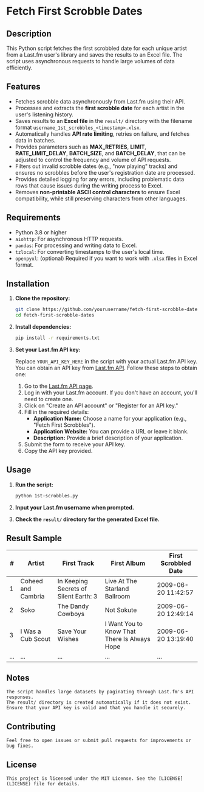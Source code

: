 # Fetch First Scrobble Dates

## Description

This Python script fetches the first scrobbled date for each unique artist from a Last.fm user's library and saves the results to an Excel file. The script uses asynchronous requests to handle large volumes of data efficiently.

## Features

- Fetches scrobble data asynchronously from Last.fm using their API.
- Processes and extracts the **first scrobble date** for each artist in the user's listening history.
- Saves results to an **Excel file** in the `result/` directory with the filename format `username_1st_scrobbles_<timestamp>.xlsx`.
- Automatically handles **API rate limiting**, retries on failure, and fetches data in batches.
- Provides parameters such as **MAX_RETRIES**, **LIMIT**, **RATE_LIMIT_DELAY**, **BATCH_SIZE**, and **BATCH_DELAY**, that can be adjusted to control the frequency and volume of API requests.
- Filters out invalid scrobble dates (e.g., "now playing" tracks) and ensures no scrobbles before the user's registration date are processed.
- Provides detailed logging for any errors, including problematic data rows that cause issues during the writing process to Excel.
- Removes **non-printable ASCII control characters** to ensure Excel compatibility, while still preserving characters from other languages.

## Requirements

- Python 3.8 or higher
- `aiohttp`: For asynchronous HTTP requests.
- `pandas`: For processing and writing data to Excel.
- `tzlocal`: For converting timestamps to the user's local time.
- `openpyxl`: (optional) Required if you want to work with `.xlsx` files in Excel format.

## Installation

1. **Clone the repository:**

    ```sh
    git clone https://github.com/yourusername/fetch-first-scrobble-dates.git
    cd fetch-first-scrobble-dates
    ```

2. **Install dependencies:**

    ```sh
    pip install -r requirements.txt
    ```

3. **Set your Last.fm API key:**
   
   Replace `YOUR_API_KEY_HERE` in the script with your actual Last.fm API key. You can obtain an API key from [Last.fm API](https://www.last.fm/api). Follow these steps to obtain one:

    1. Go to the [Last.fm API page](https://www.last.fm/api).
    2. Log in with your Last.fm account. If you don't have an account, you'll need to create one.
    3. Click on "Create an API account" or "Register for an API key."
    4. Fill in the required details:
        - **Application Name:** Choose a name for your application (e.g., "Fetch First Scrobbles").
        - **Application Website:** You can provide a URL or leave it blank.
        - **Description:** Provide a brief description of your application.
    5. Submit the form to receive your API key.
    6. Copy the API key provided.

## Usage

1. **Run the script:**

    ```sh
    python 1st-scrobbles.py
    ```

2. **Input your Last.fm username when prompted.**

3. **Check the `result/` directory for the generated Excel file.**

## Result Sample

| #  | Artist               | First Track                             | First Album                               | First Scrobbled Date   |
|----|----------------------|-----------------------------------------|-------------------------------------------|------------------------|
| 1  | Coheed and Cambria    | In Keeping Secrets of Silent Earth: 3   | Live At The Starland Ballroom             | 2009-06-20 11:42:57    |
| 2  | Soko                 | The Dandy Cowboys                       | Not Sokute                                | 2009-06-20 12:49:14    |
| 3  | I Was a Cub Scout     | Save Your Wishes                        | I Want You to Know That There Is Always Hope | 2009-06-20 13:19:40    |
| ...| ...                  | ...                                     | ...                                       | ...                    |

## Notes

    The script handles large datasets by paginating through Last.fm's API responses.
    The result/ directory is created automatically if it does not exist.
    Ensure that your API key is valid and that you handle it securely.

## Contributing

	Feel free to open issues or submit pull requests for improvements or bug fixes.

## License

	This project is licensed under the MIT License. See the [LICENSE](LICENSE) file for details.